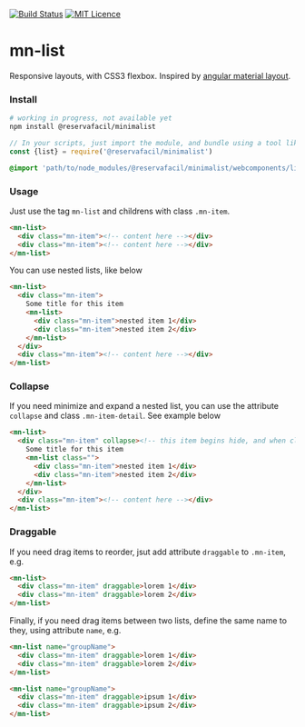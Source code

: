 [![Build Status](https://travis-ci.org/reserva-facil/minimalist.svg?branch=master)](https://travis-ci.org/reserva-facil/minimalist)
[![MIT Licence](https://badges.frapsoft.com/os/mit/mit.svg?v=103)](https://opensource.org/licenses/mit-license.php)

# mn-list

Responsive layouts, with CSS3 flexbox. 
Inspired by [angular material layout](https://material.angularjs.org/latest/layout/introduction).

### Install

```sh
# working in progress, not available yet
npm install @reservafacil/minimalist
```

```js
// In your scripts, just import the module, and bundle using a tool like webpack, or browserify
const {list} = require('@reservafacil/minimalist')
```

```sass
@import 'path/to/node_modules/@reservafacil/minimalist/webcomponents/list/list.scss';
```


### Usage

Just use the tag `mn-list` and childrens with class `.mn-item`.

```html
<mn-list>
  <div class="mn-item"><!-- content here --></div>
  <div class="mn-item"><!-- content here --></div>
</mn-list>
```


You can use nested lists, like below

```html
<mn-list>
  <div class="mn-item">
    Some title for this item
    <mn-list>
      <div class="mn-item">nested item 1</div>
      <div class="mn-item">nested item 2</div>
    </mn-list>
  </div>
  <div class="mn-item"><!-- content here --></div>
</mn-list>
```


### Collapse

If you need minimize and expand a nested list, you can use the attribute `collapse` and class `.mn-item-detail`. See example below

```html
<mn-list>
  <div class="mn-item" collapse><!-- this item begins hide, and when click, expand the nested mn-list -->
    Some title for this item
    <mn-list class="">
      <div class="mn-item">nested item 1</div>
      <div class="mn-item">nested item 2</div>
    </mn-list>
  </div>
  <div class="mn-item"><!-- content here --></div>
</mn-list>
```

### Draggable

If you need drag items to reorder, jsut add attribute `draggable` to `.mn-item`, e.g.

```html
<mn-list>
  <div class="mn-item" draggable>lorem 1</div>
  <div class="mn-item" draggable>lorem 2</div>
</mn-list>
```

Finally, if you need drag items between two lists, define the same name to they, using attribute `name`, e.g.

```html
<mn-list name="groupName">
  <div class="mn-item" draggable>lorem 1</div>
  <div class="mn-item" draggable>lorem 2</div>
</mn-list>

<mn-list name="groupName">
  <div class="mn-item" draggable>ipsum 1</div>
  <div class="mn-item" draggable>ipsum 2</div>
</mn-list>
```

